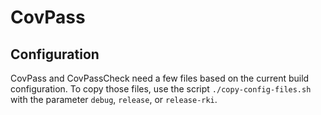 # CovPass

## Configuration

CovPass and CovPassCheck need a few files based on the current build configuration. To copy those files, use the script `./copy-config-files.sh` with the parameter `debug`, `release`, or `release-rki`.